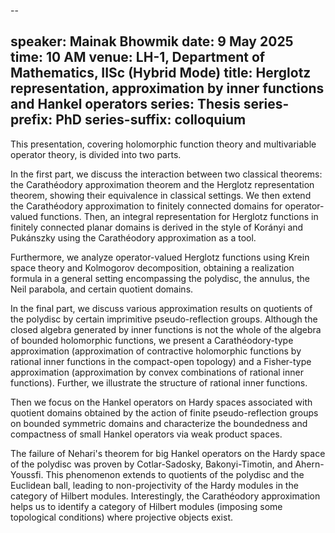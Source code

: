 --

speaker: Mainak Bhowmik
date: 9 May 2025
time: 10 AM
venue: LH-1, Department of Mathematics, IISc (Hybrid Mode)
title: Herglotz representation, approximation by inner functions and Hankel operators
series: Thesis
series-prefix: PhD
series-suffix: colloquium
---

This presentation, covering holomorphic function theory and multivariable operator theory, is divided into two parts.

In the first part, we discuss the interaction between two classical theorems: the Carathéodory approximation theorem and the Herglotz representation theorem, showing their equivalence in classical settings. We then extend the Carathéodory approximation to finitely connected domains for operator-valued functions. Then, an integral representation for Herglotz functions in finitely connected planar domains is derived in the style of Korányi and Pukánszky using the Carathéodory approximation as a tool.

Furthermore, we analyze operator-valued Herglotz functions using Krein space theory and Kolmogorov decomposition, obtaining a realization formula in a general setting encompassing the polydisc, the annulus, the Neil parabola, and certain quotient domains.

In the final part, we discuss various approximation results on quotients of the polydisc by certain imprimitive pseudo-reflection groups. Although the closed algebra generated by inner functions is not the whole of the algebra of bounded holomorphic functions, we present a Carathéodory-type approximation (approximation of contractive holomorphic functions by rational inner functions in the compact-open topology) and a Fisher-type approximation (approximation by convex combinations of rational inner functions). Further, we illustrate the structure of rational inner functions. 

Then we focus on the Hankel operators on Hardy spaces associated with quotient domains obtained by the action of finite pseudo-reflection groups on bounded symmetric domains and characterize the boundedness and compactness of small Hankel operators via weak product spaces.

The failure of Nehari's theorem for big Hankel operators on the Hardy space of the polydisc was proven by Cotlar-Sadosky, Bakonyi-Timotin, and Ahern-Youssfi. This phenomenon extends to quotients of the polydisc and the Euclidean ball, leading to non-projectivity of the Hardy modules in the category of Hilbert modules. Interestingly, the Carathéodory approximation helps us to identify a category of Hilbert modules (imposing some topological conditions) where projective objects exist.

